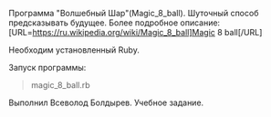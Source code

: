Программа "Волшебный Шар"(Magic_8_ball). Шуточный способ предсказывать будущее.
Более подробное описание: [URL=https://ru.wikipedia.org/wiki/Magic_8_ball]Magic 8 ball[/URL]

Необходим установленный Ruby.

Запуск программы:
>magic_8_ball.rb

Выполнил Всеволод Болдырев. Учебное задание.
